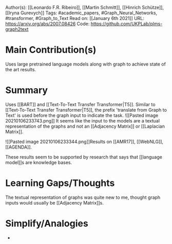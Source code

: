 Author(s): [[Leonardo F.R. Ribeiro]], [[Martin Schmitt]], [[Hinrich Schütze]], [[Iryna Gurevych]]
Tags: #academic_papers, #Graph_Neural_Networks, #transformer, #Graph_to_Text
Read on: [[January 6th 2021]]
URL: https://arxiv.org/abs/2007.08426
Code: https://github.com/UKPLab/plms-graph2text
# Main Contribution(s)
Uses large pretrained language models along with graph to achieve state of the art results.
# Summary
Uses [[BART]] and [[Text-To-Text Transfer Transformer|T5]]. Similar to [[Text-To-Text Transfer Transformer|T5]], the prefix 'translate from Graph to Text' is used before the graph input to indicate the task. ![[Pasted image 20210106233743.png]] It seems like the input to the models are a textual representation of the graphs and not an [[Adjacency Matrix]] or [[Laplacian Matrix]].

![[Pasted image 20210106233344.png]]Results on [[AMR17]], [[WebNLG]], [[AGENDA]].

These results seem to be supported by research that says that [[language model]]s are knowledge bases.
# Learning Gaps/Thoughts
The textual representation of graphs was quite new to me, thought graph inputs would usually be [[Adjacency Matrix]]s.

# Simplify/Analogies
-